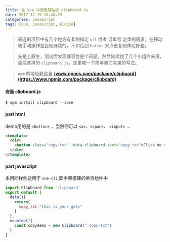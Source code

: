 ```yaml
---
title: 在 Vue 中使用剪贴板 clipboard.js
date: 2017-12-19 18:44:29
categories: JavaScript
tags: [Vue, JavaScript, plugin]
---
```

> 最近的项目中有几个地方有复制指定 `url` 或者 订单号 之类的需求，在移动端手动操作是比较麻烦的，不如给到 `button` 来点击复制体验好些。

> 先是上原生，测试后发现兼容性是个问题。然后陆续找了几个小组件来用，最后选择的 `clipboard.js`，这里堆一下简单暴力实用的写法。

> `npm` 的地址戳这里 **[www.npmjs.com/package/clipboard](https://www.npmjs.com/package/clipboard)**

<!-- more -->
#### 安装 clipboard.js
```js
$ npm install clipboard --save
```

#### part html
demo用的是 `<button>` ，当然你可以 `<a>`、`<span>`、 `<input>` ...
```html
<template>
  <div>
    <button class="copy-txt" :data-clipboard-text="copy_txt">Click me to copy</button>
  </div>
</template>
```

#### part javascript
本用同样例适用于 `vue-cli` 脚手架搭建的单页组件中
```js
import Clipboard from 'clipboard'
export default {
  data(){
    return{
      copy_txt:"this is your gots"
    }
  },
  mounted(){
    const copydemo = new Clipboard(".copy-txt")
  }
}
```

